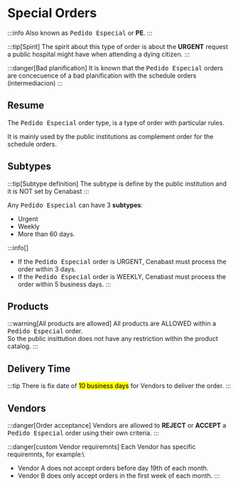 # Special Orders 

:::info
Also known as <kbd>Pedido Especial</kbd> or **PE**.
:::

:::tip[Spirit]
The spirit about this type of order is about the **URGENT** request a public hospital might have when attending a dying citizen.
:::

:::danger[Bad planification]
It is known that the <kbd>Pedido Especial</kbd> orders are concecuence of a bad planification with the schedule orders (intermediacion)
:::

## Resume

The <kbd>Pedido Especial</kbd> order type, is a type of order with particular rules.

It is mainly used by the public institutions as complement order for the schedule orders.

## Subtypes

:::tip[Subtype definition]
The subtype is define by the public institution and it is NOT set by Cenabast
:::

Any <kbd>Pedido Especial</kbd> can have 3 **subtypes**:

- Urgent
- Weekly
- More than 60 days.

:::info[]
- If the <kbd>Pedido Especial</kbd> order is URGENT, Cenabast must process the order within 3 days.
- If the <kbd>Pedido Especial</kbd> order is WEEKLY, Cenabast must process the order within 5 business days.
:::

## Products

:::warning[All products are allowed]
All products are ALLOWED within a <kbd>Pedido Especial</kbd> order.\
So the public insittution does not have any restriction within the product catalog. 
:::

## Delivery Time

:::tip
There is fix date of <mark>10 business days</mark> for Vendors to deliver the order.
:::

## Vendors

:::danger[Order acceptance]
Vendors are allowed to **REJECT** or **ACCEPT** a <kbd>Pedido Especial</kbd> order using their own criteria. 
:::

:::danger[custom Vendor requiremnts]
Each Vendor has specific requiremnts, for example:\

- Vendor A does not accept orders before day 19th of each month.
- Vendor B does only accept orders in the first week of each month.
:::